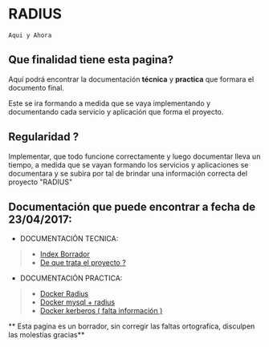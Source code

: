 # RADIUS
``Aqui y Ahora``

## Que finalidad tiene esta pagina?

Aquí podrá encontrar la documentación **técnica** y **practica** que
formara el documento final.

Este se ira formando a medida que se vaya implementando y documentando
cada servicio y aplicación que forma el proyecto.

## Regularidad ?

Implementar, que todo funcione correctamente y luego documentar lleva un
tiempo, a medida que se vayan formando los servicios y aplicaciones se 
documentara y se subira por tal de brindar una información correcta del 
proyecto "RADIUS"

## Documentación que puede encontrar a fecha de 23/04/2017:
    
+ DOCUMENTACIÓN TECNICA:
> + [Index Borrador](./index.md)
> + [De que trata el proyecto ?](./doc_de_que_trata_el_proyecto.md)
  
+ DOCUMENTACIÓN PRACTICA:
> + [Docker Radius]()
> + [Docker mysql + radius]()
> + [Docker kerberos ( falta información )]()
    
    
** Esta pagina es un borrador, sin corregir las faltas ortografica, disculpen las molestias gracias**
